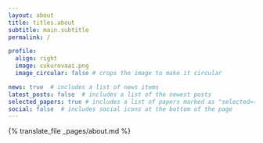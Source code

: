 ```yaml
---
layout: about
title: titles.about
subtitle: main.subtitle
permalink: /

profile:
  align: right
  image: cukurovaai.png
  image_circular: false # crops the image to make it circular

news: true  # includes a list of news items
latest_posts: false  # includes a list of the newest posts
selected_papers: true # includes a list of papers marked as "selected={true}"
social: false  # includes social icons at the bottom of the page
---
```


{% translate_file _pages/about.md %}
